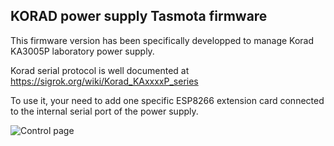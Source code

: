 KORAD power supply Tasmota firmware
---------------

This firmware version has been specifically developped to manage Korad KA3005P laboratory power supply.

Korad serial protocol is well documented at https://sigrok.org/wiki/Korad_KAxxxxP_series

To use it, your need to add one specific ESP8266 extension card connected to the internal serial port of the power supply.

![Control page](https://raw.githubusercontent.com/NicolasBernaerts/tasmota/master/korad/screen/korad-tasmota-control.png)  
